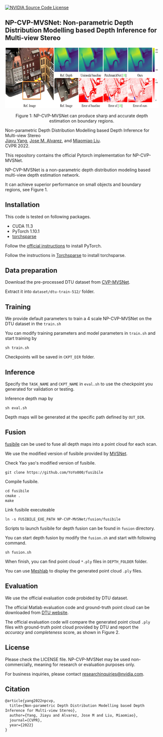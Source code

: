 [![NVIDIA Source Code License](https://img.shields.io/badge/license-NSCL-blue.svg)](https://github.com/NVlabs/NP-CVP-MVSNet/blob/master/LICENSE)

## NP-CVP-MVSNet: Non-parametric Depth Distribution Modelling based Depth Inference for Multi-view Stereo

<div align="center">
  <img src="./resources/compare_.png" height="200">
</div>
<p align="center">
  Figure 1: NP-CVP-MVSNet can produce sharp and accurate depth estimation on boundary regions.
</p>

Non-parametric Depth Distribution Modelling based Depth Inference for Multi-view Stereo<br>
[Jiayu Yang](https://jiayuyang.me), [Jose M. Alvarez](https://rsu.data61.csiro.au/people/jalvarez/), and [Miaomiao Liu](http://users.cecs.anu.edu.au/~mliu/).<br>
CVPR 2022.

This repository contains the official Pytorch implementation for NP-CVP-MVSNet.

NP-CVP-MVSNet is a non-parametric depth distribution modeling based multi-view depth estimation network.

It can achieve superior performance on small objects and boundary regions, see Figure 1.

## Installation

This code is tested on following packages.

* CUDA 11.3
* PyTorch 1.10.1
* [torchsparse](https://github.com/mit-han-lab/torchsparse)

Follow the [official instructions](https://pytorch.org/get-started/previous-versions/) to install PyTorch.

Follow the instructions in [Torchsparse](https://github.com/mit-han-lab/torchsparse) to install torchsparse.

## Data preparation

Download the pre-processed DTU dataset from [CVP-MVSNet](https://github.com/JiayuYANG/CVP-MVSNet).

Extract it into ```dataset/dtu-train-512/``` folder.

## Training
We provide default parameters to train a 4 scale NP-CVP-MVSNet on the DTU dataset in the ```train.sh```

You can modify training parameters and model parameters in ```train.sh``` and start training by
```
sh train.sh
```
Checkpoints will be saved in ```CKPT_DIR``` folder.

## Inference
Specify the ```TASK_NAME``` and ```CKPT_NAME``` in ```eval.sh``` to use the checkpoint you generated for validation or testing.

Inference depth map by 

```
sh eval.sh
```
Depth maps will be generated at the specific path defined by ```OUT_DIR```.

## Fusion
[fusibile](https://github.com/kysucix/fusibile) can be used to fuse all depth maps into a point cloud for each scan.

We use the modified version of fusibile provided by [MVSNet](https://github.com/YoYo000/MVSNet).

Check Yao yao's modified version of fusibile.

```
git clone https://github.com/YoYo000/fusibile
```

Compile fusibile.

```
cd fusibile
cmake .
make
```

Link fusibile executeable
```
ln -s FUSIBILE_EXE_PATH NP-CVP-MVSNet/fusion/fusibile
```
Scripts to launch fusibile for depth fusion can be found in ```fusion``` directory.

You can start depth fusion by modify the ```fusion.sh``` and start with following command.

```
sh fusion.sh
```

When finish, you can find point cloud ```*.ply``` files in ```DEPTH_FOLDER``` folder.

You can use [Meshlab](https://www.meshlab.net/) to display the generated point cloud ```.ply``` files.

## Evaluation
We use the official evaluation code probided by DTU dataset.

The official Matlab evaluation code and ground-truth point cloud can be downloaded from [DTU website](https://roboimagedata.compute.dtu.dk/?page_id=36).

The official evaluation code will compare the generated point cloud ```.ply``` files with ground-truth point cloud provided by DTU and report the *accuracy* and *completeness* score, as shown in Figure 2.

## License
Please check the LICENSE file. NP-CVP-MVSNet may be used non-commercially, meaning for research or 
evaluation purposes only. 

For business inquiries, please contact 
[researchinquiries@nvidia.com](mailto:researchinquiries@nvidia.com).

## Citation
```
@article{yang2022npcvp,
  title={Non-parametric Depth Distribution Modelling based Depth Inference for Multi-view Stereo},
  author={Yang, Jiayu and Alvarez, Jose M and Liu, Miaomiao},
  journal={CVPR},
  year={2022}
}
```